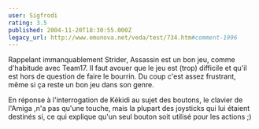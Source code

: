 ```yaml
---
user: Sigfrodi
rating: 3.5
published: 2004-11-20T18:30:55.000Z
legacy_url: http://www.emunova.net/veda/test/734.htm#comment-1996
---
```

Rappelant immanquablement Strider, Assassin est un bon jeu, comme d'habitude avec Team17\. Il faut avouer que le jeu est (trop) difficile et qu'il est hors de question de faire le bourrin. Du coup c'est assez frustrant, même si ça reste un bon jeu dans son genre.

En réponse à l'interrogation de Kékidi au sujet des boutons, le clavier de l'Amiga ,n'a pas qu'une touche, mais la plupart des joysticks qui lui étaient destinés si, ce qui explique qu'un seul bouton soit utilisé pour les actions ;)